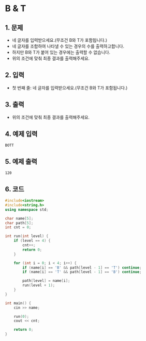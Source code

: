# B & T

## 1. 문제

- 네 글자를 입력받으세요.(무조건 B와 T가 포함됩니다.)
- 네 글자를 조합하여 나타낼 수 있는 경우의 수를 출력하고합니다.
- 하지만 B와 T가 붙어 있는 경우에는 출력할 수 없습니다.
- 위의 조건에 맞춰 최종 결과를 출력해주세요.


## 2. 입력

- 첫 번째 줄: 네 글자를 입력받으세요.(무조건 B와 T가 포함됩니다.)

## 3. 출력

- 위의 조건에 맞춰 최종 결과를 출력해주세요.


## 4. 예제 입력
```
BOTT
```

## 5. 예제 출력
```
120
```

## 6. 코드

```c++
#include<iostream>
#include<string.h>
using namespace std;

char name[5];
char path[5];
int cnt = 0;

int run(int level) {
	if (level == 4) {
		cnt++;
		return 0;
	}

	for (int i = 0; i < 4; i++) {
		if (name[i] == 'B' && path[level - 1] == 'T') continue;
		if (name[i] == 'T' && path[level - 1] == 'B') continue;

		path[level] = name[i];
		run(level + 1);
	}
}

int main() {
	cin >> name;

	run(0);
	cout << cnt;

	return 0;
}
```
